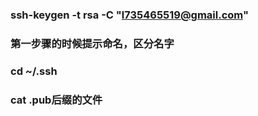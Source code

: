###  ssh-keygen -t rsa -C "l735465519@gmail.com"
### 第一步骤的时候提示命名，区分名字
### cd ~/.ssh 
### cat .pub后缀的文件